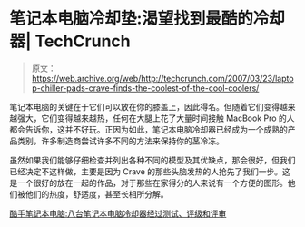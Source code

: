 # 笔记本电脑冷却垫:渴望找到最酷的冷却器| TechCrunch

> 原文：<https://web.archive.org/web/http://techcrunch.com/2007/03/23/laptop-chiller-pads-crave-finds-the-coolest-of-the-cool-coolers/>

笔记本电脑的关键在于它们可以放在你的膝盖上，因此得名。但随着它们变得越来越强大，它们变得越来越热，任何在大腿上花了大量时间接触 MacBook Pro 的人都会告诉你，这并不好玩。正因为如此，笔记本电脑冷却器已经成为一个成熟的产品类别，许多制造商尝试许多不同的方法来保持你的茎冷冻。

虽然如果我们能够仔细检查并列出各种不同的模型及其优缺点，那会很好，但我们已经决定不这样做，主要是因为 Crave 的那些头脑发热的人抢先了我们一步。这是一个很好的放在一起的作品，对于那些在家得分的人来说有一个方便的图形。他们被他们的热度，舒适度，甚至长相所分解。

[酷手笔记本电脑:八台笔记本电脑冷却器经过测试、评级和评审](https://web.archive.org/web/20150924115224/http://crave.cnet.com/8301-1_105-9700201-1.html)